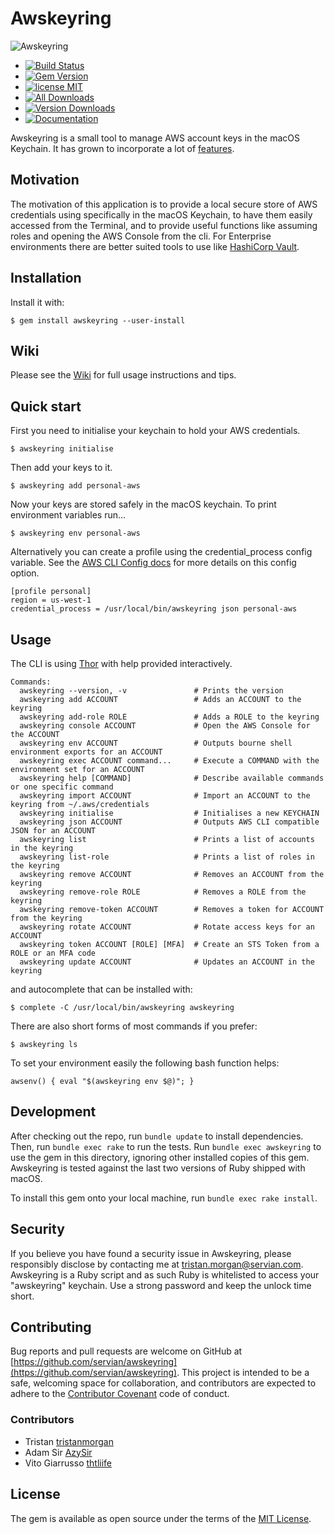 # Awskeyring

![Awskeyring](https://raw.githubusercontent.com/servian/awskeyring/main/awskeyring-144.png)

* [![Build Status](https://travis-ci.org/servian/awskeyring.svg?branch=main)](https://travis-ci.org/servian/awskeyring)
* [![Gem Version](https://badge.fury.io/rb/awskeyring.svg)](https://badge.fury.io/rb/awskeyring)
* [![license MIT](https://img.shields.io/badge/license-MIT-brightgreen.svg)](https://opensource.org/licenses/MIT)
* [![All Downloads](https://ruby-gem-downloads-badge.herokuapp.com/awskeyring?type=total)](https://rubygems.org/gems/awskeyring)
* [![Version Downloads](https://ruby-gem-downloads-badge.herokuapp.com/awskeyring?label=downloads-current-version)](https://rubygems.org/gems/awskeyring)
* [![Documentation](https://img.shields.io/badge/yard-docs-brightgreen.svg)](https://www.rubydoc.info/gems/awskeyring)

Awskeyring is a small tool to manage AWS account keys in the macOS Keychain. It has
grown to incorporate a lot of [features](https://github.com/servian/awskeyring/wiki/Awskeyring-features).

## Motivation

The motivation of this application is to provide a local secure store of AWS
credentials using specifically in the macOS Keychain, to have them easily accessed
from the Terminal, and to provide useful functions like assuming roles and opening
the AWS Console from the cli.
For Enterprise environments there are better suited tools to use
like [HashiCorp Vault](https://vaultproject.io/).

## Installation

Install it with:

    $ gem install awskeyring --user-install

## Wiki

Please see the [Wiki](https://github.com/servian/awskeyring/wiki) for full usage instructions and tips.

## Quick start

First you need to initialise your keychain to hold your AWS credentials.

    $ awskeyring initialise

Then add your keys to it.

    $ awskeyring add personal-aws

Now your keys are stored safely in the macOS keychain. To print environment variables run...

    $ awskeyring env personal-aws

Alternatively you can create a profile using the credential_process config variable. See the
[AWS CLI Config docs](https://docs.aws.amazon.com/cli/latest/topic/config-vars.html#cli-aws-help-config-vars) for
more details on this config option.

    [profile personal]
    region = us-west-1
    credential_process = /usr/local/bin/awskeyring json personal-aws

## Usage

The CLI is using [Thor](http://whatisthor.com) with help provided interactively.

    Commands:
      awskeyring --version, -v               # Prints the version
      awskeyring add ACCOUNT                 # Adds an ACCOUNT to the keyring
      awskeyring add-role ROLE               # Adds a ROLE to the keyring
      awskeyring console ACCOUNT             # Open the AWS Console for the ACCOUNT
      awskeyring env ACCOUNT                 # Outputs bourne shell environment exports for an ACCOUNT
      awskeyring exec ACCOUNT command...     # Execute a COMMAND with the environment set for an ACCOUNT
      awskeyring help [COMMAND]              # Describe available commands or one specific command
      awskeyring import ACCOUNT              # Import an ACCOUNT to the keyring from ~/.aws/credentials
      awskeyring initialise                  # Initialises a new KEYCHAIN
      awskeyring json ACCOUNT                # Outputs AWS CLI compatible JSON for an ACCOUNT
      awskeyring list                        # Prints a list of accounts in the keyring
      awskeyring list-role                   # Prints a list of roles in the keyring
      awskeyring remove ACCOUNT              # Removes an ACCOUNT from the keyring
      awskeyring remove-role ROLE            # Removes a ROLE from the keyring
      awskeyring remove-token ACCOUNT        # Removes a token for ACCOUNT from the keyring
      awskeyring rotate ACCOUNT              # Rotate access keys for an ACCOUNT
      awskeyring token ACCOUNT [ROLE] [MFA]  # Create an STS Token from a ROLE or an MFA code
      awskeyring update ACCOUNT              # Updates an ACCOUNT in the keyring

and autocomplete that can be installed with:

    $ complete -C /usr/local/bin/awskeyring awskeyring

There are also short forms of most commands if you prefer:

    $ awskeyring ls

To set your environment easily the following bash function helps:

    awsenv() { eval "$(awskeyring env $@)"; }

## Development

After checking out the repo, run `bundle update` to install dependencies. Then, run `bundle exec rake` to run the
tests. Run `bundle exec awskeyring` to use the gem in this directory, ignoring other installed copies of this gem.
Awskeyring is tested against the last two versions of Ruby shipped with macOS.

To install this gem onto your local machine, run `bundle exec rake install`.

## Security

If you believe you have found a security issue in Awskeyring, please responsibly disclose by contacting me at
[tristan.morgan@servian.com](mailto:tristan.morgan@servian.com). Awskeyring is a Ruby script and as such Ruby is whitelisted
to access your "awskeyring" keychain. Use a strong password and keep the unlock time short.

## Contributing

Bug reports and pull requests are welcome on GitHub at [https://github.com/servian/awskeyring](https://github.com/servian/awskeyring).
This project is intended to be a safe, welcoming space for collaboration, and contributors are expected to adhere to
the [Contributor Covenant](https://contributor-covenant.org) code of conduct.

### Contributors

* Tristan [tristanmorgan](https://github.com/tristanmorgan)
* Adam Sir [AzySir](https://github.com/AzySir)
* Vito Giarrusso [thtliife](https://github.com/thtliife)

## License

The gem is available as open source under the terms of the [MIT License](https://opensource.org/licenses/MIT).

